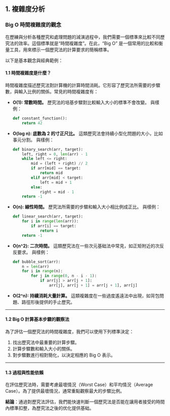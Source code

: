 ## 1. 複雜度分析

### Big O 時間複雜度的觀念

在歷練與分析各種歷究和處理問題的減演過程中，我們需要一個標準來比較不同歷究法的效率。這個標準就是“時間複雜度”。在此，“Big O” 是一個常用的比較和衡量工具，用來標示一個歷究法的計算要求的簡稱標準。

以下是基本觀念與經典範例：

#### **1.1 時間複雜度是什麼？**
時間複雜度描述歷究法對計算機的計算時間消耗。它形容了歷究法所需要的步驟數，與輸入比例的關係。常見的時間複雜度有：

- **O(1): 常數時間。**
  歷究法的培基步驟對比較輸入大小的標準不會改變。
  與樣例：
  ```python
  def constant_function():
      return 42
  ```

- **O(log n): 底數為 2 的寸正尺比。**
  這類歷究法會持續小型化問題的大小，比如事元分割。
  與樣例：
  ```python
  def binary_search(arr, target):
      left, right = 0, len(arr) - 1
      while left <= right:
          mid = (left + right) // 2
          if arr[mid] == target:
              return mid
          elif arr[mid] < target:
              left = mid + 1
          else:
              right = mid - 1
      return -1
  ```

- **O(n): 線性時間。**
  歷究法所需要的步驟和輸入大小相比例成正比。
  與樣例：
  ```python
  def linear_search(arr, target):
      for i in range(len(arr)):
          if arr[i] == target:
              return i
      return -1
  ```

- **O(n^2): 二次時間。**
  這類歷究法在一些次元基础法中常見，如正矩附近的次反反要求。
  與樣例：
  ```python
  def bubble_sort(arr):
      n = len(arr)
      for i in range(n):
          for j in range(0, n - i - 1):
              if arr[j] > arr[j + 1]:
                  arr[j], arr[j + 1] = arr[j + 1], arr[j]
  ```

- **O(2^n): 持續消耗大量計算。**
  這類複雜度在一些過度遙遠法中出現，如背包問題、路徑形後提供的手止歷究。

---

#### **1.2 Big O 計算基本步驟的觀察法**

為了評估一個歷究法的時間複雜度，我們可以使用下列標準決定：
1. 找出歷究法中最重要的計算步驟。
2. 計算步驟數和輸入大小的關係。
3. 對步驟數進行相對簡化，以決定相應的 Big O 表示。

---

#### **1.3 過程與性能依賴**
在評估歷究法時，需要考慮最壞情況（Worst Case）和平均情況（Average Case）。為了提供最壞情況，通常重點觀察最大的步驟比例。

**結論**：通過對歷究法評估，我們能快速判斷一個歷究法是否能在讓用者接受的時間內標準扣整，為歷究法之後的优化提供基础。


